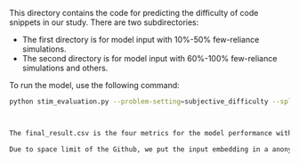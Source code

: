 This directory contains the code for predicting the difficulty of code snippets in our study. There are two subdirectories:

- The first directory is for model input with 10%-50% few-reliance simulations.
- The second directory is for model input with 60%-100% few-reliance simulations and others.

To run the model, use the following command:

```bash
python stim_evaluation.py --problem-setting=subjective_difficulty --split=code-snippet --mode=bimodal --simulation="simulation type" --seed=41 --output="output.csv"



The final_result.csv is the four metrics for the model performance with different scanpath input. Because we conduct the 3-fold cross-validation, there are three lines for a each model input which indicate the result after n cross-validation.

Due to space limit of the Github, we put the input embedding in a anonymious dropbox account, the link is https://www.dropbox.com/scl/fo/rpf389602ek8ugaujq12u/ANXytQ-AsY_oK7xJiO5gWR4?rlkey=vucxhwkl82mh2xened5rn67n2&st=dpiv1jcy&dl=0
